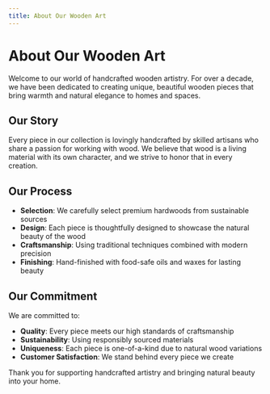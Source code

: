```yaml
---
title: About Our Wooden Art
---
```


# About Our Wooden Art

Welcome to our world of handcrafted wooden artistry. For over a decade, we have been dedicated to creating unique, beautiful wooden pieces that bring warmth and natural elegance to homes and spaces.

## Our Story

Every piece in our collection is lovingly handcrafted by skilled artisans who share a passion for working with wood. We believe that wood is a living material with its own character, and we strive to honor that in every creation.

## Our Process

- **Selection**: We carefully select premium hardwoods from sustainable sources
- **Design**: Each piece is thoughtfully designed to showcase the natural beauty of the wood
- **Craftsmanship**: Using traditional techniques combined with modern precision
- **Finishing**: Hand-finished with food-safe oils and waxes for lasting beauty

## Our Commitment

We are committed to:
- **Quality**: Every piece meets our high standards of craftsmanship
- **Sustainability**: Using responsibly sourced materials
- **Uniqueness**: Each piece is one-of-a-kind due to natural wood variations
- **Customer Satisfaction**: We stand behind every piece we create

Thank you for supporting handcrafted artistry and bringing natural beauty into your home.